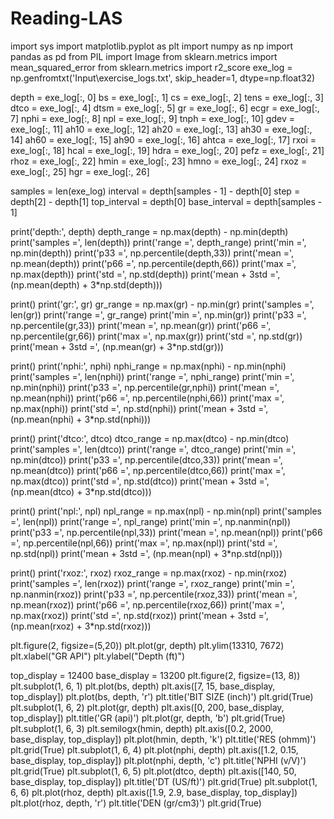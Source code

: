# Reading-LAS
import sys
import matplotlib.pyplot as plt
import numpy as np
import pandas as pd
from PIL import Image
from sklearn.metrics import mean_squared_error
from sklearn.metrics import r2_score
exe_log = np.genfromtxt('Input\exercise_logs.txt', skip_header=1, dtype=np.float32)

depth = exe_log[:, 0]
bs = exe_log[:, 1]
cs = exe_log[:, 2]
tens = exe_log[:, 3]
dtco = exe_log[:, 4]
dtsm = exe_log[:, 5]
gr = exe_log[:, 6]
ecgr = exe_log[:, 7]
nphi = exe_log[:, 8]
npl = exe_log[:, 9]
tnph = exe_log[:, 10]
gdev = exe_log[:, 11]
ah10 = exe_log[:, 12]
ah20 = exe_log[:, 13]
ah30 = exe_log[:, 14]
ah60 = exe_log[:, 15]
ah90 = exe_log[:, 16]
ahtca = exe_log[:, 17]
rxoi = exe_log[:, 18]
hcal = exe_log[:, 19]
hdra = exe_log[:, 20]
pefz = exe_log[:, 21]
rhoz = exe_log[:, 22]
hmin = exe_log[:, 23]
hmno = exe_log[:, 24]
rxoz = exe_log[:, 25]
hgr = exe_log[:, 26]

samples = len(exe_log)
interval = depth[samples - 1] - depth[0]
step = depth[2] - depth[1]
top_interval = depth[0]
base_interval = depth[samples - 1]

print('depth:', depth)
depth_range = np.max(depth) - np.min(depth)
print('samples     =', len(depth))
print('range       =', depth_range)
print('min         =', np.min(depth))
print('p33         =', np.percentile(depth,33))
print('mean        =', np.mean(depth))
print('p66         =', np.percentile(depth,66))
print('max         =', np.max(depth))
print('std         =', np.std(depth))
print('mean + 3std =', (np.mean(depth) + 3*np.std(depth)))

print()
print('gr:', gr)
gr_range = np.max(gr) - np.min(gr)
print('samples     =', len(gr))
print('range       =', gr_range)
print('min         =', np.min(gr))
print('p33         =', np.percentile(gr,33))
print('mean        =', np.mean(gr))
print('p66         =', np.percentile(gr,66))
print('max         =', np.max(gr))
print('std         =', np.std(gr))
print('mean + 3std =', (np.mean(gr) + 3*np.std(gr)))

print()
print('nphi:', nphi)
nphi_range = np.max(nphi) - np.min(nphi)
print('samples     =', len(nphi))
print('range       =', nphi_range)
print('min         =', np.min(nphi))
print('p33         =', np.percentile(gr,nphi))
print('mean        =', np.mean(nphi))
print('p66         =', np.percentile(nphi,66))
print('max         =', np.max(nphi))
print('std         =', np.std(nphi))
print('mean + 3std =', (np.mean(nphi) + 3*np.std(nphi)))

print()
print('dtco:', dtco)
dtco_range = np.max(dtco) - np.min(dtco)
print('samples     =', len(dtco))
print('range       =', dtco_range)
print('min         =', np.min(dtco))
print('p33         =', np.percentile(dtco,33))
print('mean        =', np.mean(dtco))
print('p66         =', np.percentile(dtco,66))
print('max         =', np.max(dtco))
print('std         =', np.std(dtco))
print('mean + 3std =', (np.mean(dtco) + 3*np.std(dtco)))

print()
print('npl:', npl)
npl_range = np.max(npl) - np.min(npl)
print('samples     =', len(npl))
print('range       =', npl_range)
print('min         =', np.nanmin(npl))
print('p33         =', np.percentile(npl,33))
print('mean        =', np.mean(npl))
print('p66         =', np.percentile(npl,66))
print('max         =', np.max(npl))
print('std         =', np.std(npl))
print('mean + 3std =', (np.mean(npl) + 3*np.std(npl)))

print()
print('rxoz:', rxoz)
rxoz_range = np.max(rxoz) - np.min(rxoz)
print('samples     =', len(rxoz))
print('range       =', rxoz_range)
print('min         =', np.nanmin(rxoz))
print('p33         =', np.percentile(rxoz,33))
print('mean        =', np.mean(rxoz))
print('p66         =', np.percentile(rxoz,66))
print('max         =', np.max(rxoz))
print('std         =', np.std(rxoz))
print('mean + 3std =', (np.mean(rxoz) + 3*np.std(rxoz)))

plt.figure(2, figsize=(5,20))
plt.plot(gr, depth)
plt.ylim(13310, 7672)
plt.xlabel("GR API")
plt.ylabel("Depth (ft)")

top_display = 12400
base_display = 13200
plt.figure(2, figsize=(13, 8))
plt.subplot(1, 6, 1)
plt.plot(bs, depth)
plt.axis([7, 15, base_display, top_display])
plt.plot(bs, depth, 'r')
plt.title('BIT SIZE (inch)')
plt.grid(True)
plt.subplot(1, 6, 2)
plt.plot(gr, depth)
plt.axis([0, 200, base_display, top_display])
plt.title('GR (api)')
plt.plot(gr, depth, 'b')
plt.grid(True)
plt.subplot(1, 6, 3)
plt.semilogx(hmin, depth)
plt.axis([0.2, 2000, base_display, top_display])
plt.plot(hmin, depth, 'k')
plt.title('RES (ohmm)')
plt.grid(True)
plt.subplot(1, 6, 4)
plt.plot(nphi, depth)
plt.axis([1.2, 0.15, base_display, top_display])
plt.plot(nphi, depth, 'c')
plt.title('NPHI (v/V)')
plt.grid(True)
plt.subplot(1, 6, 5)
plt.plot(dtco, depth)
plt.axis([140, 50, base_display, top_display])
plt.title('DT (US/ft)')
plt.grid(True)
plt.subplot(1, 6, 6)
plt.plot(rhoz, depth)
plt.axis([1.9, 2.9, base_display, top_display])
plt.plot(rhoz, depth, 'r')
plt.title('DEN (gr/cm3)')
plt.grid(True)

